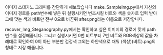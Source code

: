 이미지 스테가노 그래피를 간단하게 해보았습니다
make_SampleImg.py에서 자신의 이미지 경로를 path변수에 넣은 뒤 실행시키면
변조시킬 비트와 색을 숫자로 입력 받아 그에 맞는 색과 비트만 전부 0으로 바꾼뒤 after.png라는 이름으로 저장합니다.

recover_Img_Steganography.py에서는 확인하고 싶은 이미지의 경로에 맞게 path 변수를 설정해줍니다.
그리고 실행시키면 0번 비트부터 7번 비트와 RGB색상의 값을 차례대로 확인하여 0이 아닌 부분만 검정색
그외는 하얀색으로 채워 (색상)(비트).png의 형태로 저장 해줍니다.


